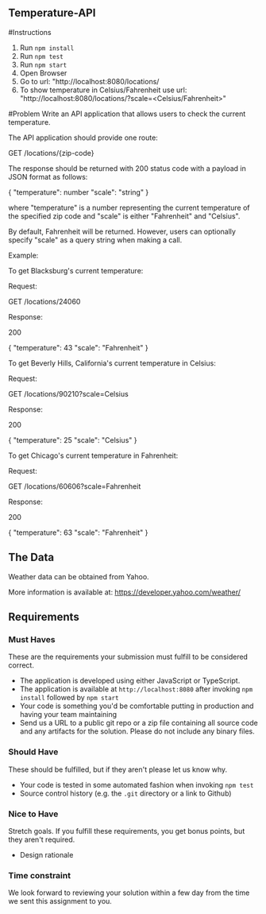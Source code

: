 ## Temperature-API

#Instructions

1. Run `npm install`
2. Run `npm test`
3. Run `npm start`
4. Open Browser
5. Go to url: "http://localhost:8080/locations/<Zipcode>
6. To show temperature in Celsius/Fahrenheit use url: "http://localhost:8080/locations/<Zipcode>?scale=<Celsius/Fahrenheit>"


#Problem
Write an API application that allows users to check the current temperature.

The API application should provide one route:

GET /locations/{zip-code}

The response should be returned with 200 status code with a payload in JSON format 
as follows:

{
    "temperature": number
    "scale": "string"
}

where "temperature" is a number representing the current temperature of the specified 
zip code and "scale" is either "Fahrenheit" and "Celsius".

By default, Fahrenheit will be returned.  However, users can optionally specify 
"scale" as a query string when making a call.

Example:

To get Blacksburg's current temperature:

Request:

GET /locations/24060

Response:

200

{
    "temperature": 43
    "scale": "Fahrenheit"
}


To get Beverly Hills, California's current temperature in Celsius:

Request:

GET /locations/90210?scale=Celsius

Response:

200

{
    "temperature": 25
    "scale": "Celsius"
}


To get Chicago's current temperature in Fahrenheit:

Request:

GET /locations/60606?scale=Fahrenheit

Response:

200

{
    "temperature": 63
    "scale": "Fahrenheit"
}



## The Data

Weather data can be obtained from Yahoo.  

More information is available at: https://developer.yahoo.com/weather/

## Requirements

### Must Haves
These are the requirements your submission must fulfill to be considered 
correct.

* The application is developed using either JavaScript or TypeScript.
* The application is available at `http://localhost:8080` after invoking 
  `npm install` followed by `npm start`
* Your code is something you'd be comfortable putting in production and 
  having your team maintaining
* Send us a URL to a public git repo or a zip file containing all source code 
  and any artifacts for the solution.  Please do not include any binary files.

### Should Have
These should be fulfilled, but if they aren't please let us know why.

* Your code is tested in some automated fashion when invoking `npm test`
* Source control history (e.g. the `.git` directory or a link to Github)

### Nice to Have
Stretch goals. If you fulfill these requirements, you get bonus points, but 
they aren't required.

* Design rationale

### Time constraint
We look forward to reviewing your solution within a few day from the time we 
sent this assignment to you.
